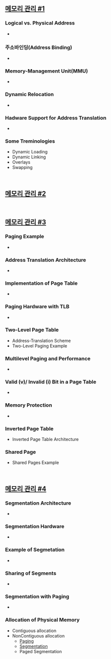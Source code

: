 ## [메모리 관리 #1](https://core.ewha.ac.kr/publicview/C0101020140425151219100144?vmode=f)

### Logical vs. Physical Address

- 

### 주소바인딩(Address Binding)

- 

### Memory-Management Unit(MMU)

- 

### Dynamic Relocation

- 

### Hadware Support for Address Translation

- 

### Some Treminologies

- Dynamic Loading
- Dynamic Linking
- Overlays
- Swapping

&nbsp;

## [메모리 관리 #2](https://core.ewha.ac.kr/publicview/C0101020140429132440045277?vmode=f)

&nbsp;

## [메모리 관리 #3](https://core.ewha.ac.kr/publicview/C0101020140502151452123728?vmode=f)

### Paging Example

- 

### Address Translation Architecture

- 

### Implementation of Page Table

- 

### Paging Hardware with TLB

- 

### Two-Level Page Table

- Address-Translation Scheme
- Two-Level Paging Example

### Multilevel Paging and Performance

- 

### Valid (v)/ Invalid (i) Bit in a Page Table

- 

### Memory Protection

- 

### Inverted Page Table

- Inverted Page Table Architecture

### Shared Page

- Shared Pages Example

&nbsp;

## [메모리 관리 #4](https://core.ewha.ac.kr/publicview/C0101020140509142939477563?vmode=f)

### Segmentation Architecture

- 

### Segmentation Hardware

- 

### Example of Segmetation

- 

### Sharing of Segments

- 

### Segmentation with Paging

-
### Allocation of Physical Memory

- Contiguous allocation
- NonContiguous allocation
  - [Paging](/운영체제/8장-메모리-관리/Paging.md)
  - [Segmentation](/운영체제/8장-메모리-관리/Segmentation.md)
  - Paged Segmentation